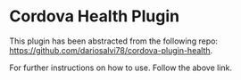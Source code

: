 # Cordova Health Plugin


This plugin has been abstracted from the following repo: https://github.com/dariosalvi78/cordova-plugin-health.

For further instructions on how to use. Follow the above link.


